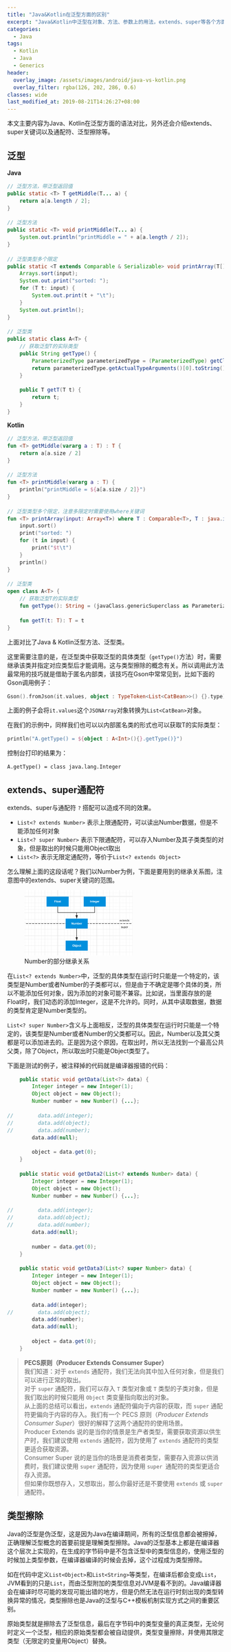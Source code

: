 ```yaml
---
title: "Java&Kotlin在泛型方面的区别"
excerpt: "Java&Kotlin中泛型在对象、方法、参数上的用法，extends、super等各个方面的区别、泛型的类型擦除"
categories:
  - Java
tags:
  - Kotlin
  - Java
  - Generics
header:
  overlay_image: /assets/images/android/java-vs-kotlin.png
  overlay_filter: rgba(126, 202, 286, 0.6)
classes: wide
last_modified_at: 2019-08-21T14:26:27+08:00
---
```


本文主要内容为Java、Kotlin在泛型方面的语法对比，另外还会介绍extends、super关键词以及通配符、泛型擦除等。

## 泛型

**Java**

```java
// 泛型方法，带泛型返回值
public static <T> T getMiddle(T... a) {
    return a[a.length / 2];
}

// 泛型方法
public static <T> void printMiddle(T... a) {
    System.out.println("printMiddle = " + a[a.length / 2]);
}

// 泛型类型多个限定
public static <T extends Comparable & Serializable> void printArray(T[] input) {
    Arrays.sort(input);
    System.out.print("sorted: ");
    for (T t: input) {
        System.out.print(t + "\t");
    }
    System.out.println();
}

// 泛型类
public static class A<T> {
    // 获取泛型T的实际类型
    public String getType() {
        ParameterizedType parameterizedType = (ParameterizedType) getClass().getGenericSuperclass();
        return parameterizedType.getActualTypeArguments()[0].toString();
    }

    public T getT(T t) {
        return t;
    }
}
```

**Kotlin**

```kotlin
// 泛型方法，带泛型返回值
fun <T> getMiddle(vararg a : T) : T {
    return a[a.size / 2]
}

// 泛型方法
fun <T> printMiddle(vararg a : T) {
    println("printMiddle = ${a[a.size / 2]}")
}

// 泛型类型多个限定，注意多限定时需要使用where关键词
fun <T> printArray(input: Array<T>) where T : Comparable<T>, T : java.io.Serializable  {
    input.sort()
    print("sorted: ")
    for (t in input) {
        print("$t\t")
    }
    println()
}

// 泛型类
open class A<T> {
    // 获取泛型T的实际类型
    fun getType(): String = (javaClass.genericSuperclass as ParameterizedType).actualTypeArguments[0].toString()

    fun getT(t: T): T = t
}
```

上面对比了Java & Kotlin泛型方法、泛型类。  

这里需要注意的是，在泛型类中获取泛型的具体类型（`getType()`方法）时，需要继承该类并指定对应类型后才能调用。这与类型擦除的概念有关。所以调用此方法最常用的技巧就是借助于匿名内部类，该技巧在Gson中常常见到，比如下面的Gson调用例子：

```kotlin
Gson().fromJson(it.values, object : TypeToken<List<CatBean>>() {}.type)
```

上面的例子会将`it.values`这个`JSONArray`对象转换为`List<CatBean>`对象。

在我们的示例中，同样我们也可以以内部匿名类的形式也可以获取T的实际类型：

```kotlin
println("A.getType() = ${object : A<Int>(){}.getType()}")
```

控制台打印的结果为：

```
A.getType() = class java.lang.Integer
```

## extends、super通配符

extends、super与通配符 `?` 搭配可以造成不同的效果。  

- `List<? extends Number>` 表示上限通配符，可以读出Number数据，但是不能添加任何对象
- `List<? super Number>` 表示下限通配符，可以存入Number及其子类类型的对象，但是取出的时候只能用Object取出
- `List<?>` 表示无限定通配符，等价于`List<? extends Object>`

怎么理解上面的这段话呢？我们以Number为例，下面是要用到的继承关系图，注意图中的extends、super关键词的范围。

<figure style="width: 50%" class="align-center">
    <img src="/assets/images/android/generics-wildcard.png" style="border: none">
    <figcaption>Number的部分继承关系</figcaption>
</figure>

在`List<? extends Number>`中，泛型的具体类型在运行时只能是一个特定的，该类型是Number或者Number的子类都可以，但是由于不确定是哪个具体的类，所以不能添加任何对象，因为添加的对象可能不兼容。比如说，当里面存放的是Float时，我们动态的添加Integer，这是不允许的。同时，从其中读取数据，数据的类型肯定是Number类型的。

`List<? super Number>`含义与上面相反，泛型的具体类型在运行时只能是一个特定的，该类型是Number或者Number的父类都可以。因此，Number以及其父类都是可以添加进去的。正是因为这个原因，在取出时，所以无法找到一个最高公共父类，除了Object，所以取出时只能是Object类型了。

下面是测试的例子，被注释掉的代码就是编译器报错的代码：

```java
    public static void getData(List<?> data) {
        Integer integer = new Integer(1);
        Object object = new Object();
        Number number = new Number() {...};

//        data.add(integer);
//        data.add(object);
//        data.add(number);
        data.add(null);

        object = data.get(0);
    }

    public static void getData2(List<? extends Number> data) {
        Integer integer = new Integer(1);
        Object object = new Object();
        Number number = new Number() {...};

//        data.add(integer);
//        data.add(object);
//        data.add(number);
        data.add(null);

        number = data.get(0);
    }

    public static void getData3(List<? super Number> data) {
        Integer integer = new Integer(1);
        Object object = new Object();
        Number number = new Number() {...};

        data.add(integer);
//        data.add(object);
        data.add(number);
        data.add(null);

        object = data.get(0);
    }
```

> **PECS原则（Producer Extends Consumer Super）**  
> 我们知道：对于 `extends` 通配符，我们无法向其中加入任何对象，但是我们可以进行正常的取出。  
> 对于 `super` 通配符，我们可以存入 `T` 类型对象或 `T` 类型的子类对象，但是我们取出的时候只能用 `Object` 类变量指向取出的对象。  
> 从上面的总结可以看出，`extends` 通配符偏向于内容的获取，而 `super` 通配符更偏向于内容的存入。我们有一个 PECS 原则（*Producer Extends Consumer Super*）很好的解释了这两个通配符的使用场景。  
> Producer Extends 说的是当你的情景是生产者类型，需要获取资源以供生产时，我们建议使用 `extends` 通配符，因为使用了 `extends` 通配符的类型更适合获取资源。  
> Consumer Super 说的是当你的场景是消费者类型，需要存入资源以供消费时，我们建议使用 `super` 通配符，因为使用 `super `通配符的类型更适合存入资源。  
> 但如果你既想存入，又想取出，那么你最好还是不要使用 `extends` 或 `super` 通配符。

## 类型擦除

Java的泛型是伪泛型，这是因为Java在编译期间，所有的泛型信息都会被擦掉，正确理解泛型概念的首要前提是理解类型擦除。Java的泛型基本上都是在编译器这个层次上实现的，在生成的字节码中是不包含泛型中的类型信息的，使用泛型的时候加上类型参数，在编译器编译的时候会去掉，这个过程成为类型擦除。

如在代码中定义`List<Object>`和`List<String>`等类型，在编译后都会变成`List`，JVM看到的只是`List`，而由泛型附加的类型信息对JVM是看不到的。Java编译器会在编译时尽可能的发现可能出错的地方，但是仍然无法在运行时刻出现的类型转换异常的情况，类型擦除也是Java的泛型与C++模板机制实现方式之间的重要区别。

原始类型就是擦除去了泛型信息，最后在字节码中的类型变量的真正类型，无论何时定义一个泛型，相应的原始类型都会被自动提供，类型变量擦除，并使用其限定类型（无限定的变量用Object）替换。
